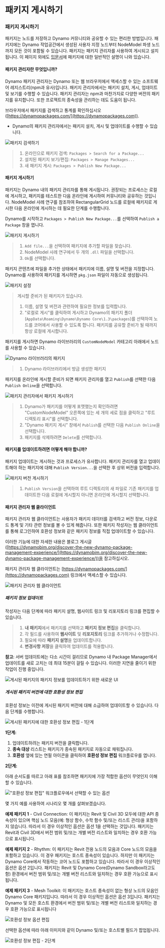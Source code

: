 # 패키지 게시하기 

### 패키지 게시하기 <a href="#publish-a-package" id="publish-a-package"></a>

패키지는 노드를 저장하고 Dynamo 커뮤니티와 공유할 수 있는 편리한 방법입니다. 패키지에는 Dynamo 작업공간에서 생성된 사용자 지정 노드부터 NodeModel 파생 노드까지 모든 것이 포함될 수 있습니다. 패키지는 패키지 관리자를 사용하여 게시되고 설치됩니다. 이 페이지 외에도 [입문서](https://primer2.dynamobim.org/v/ko/6_custom_nodes_and_packages/6-2_packages/1-introduction)에 패키지에 대한 일반적인 설명이 나와 있습니다.

#### 패키지 관리자란 무엇입니까? <a href="#what-is-a-package-manager" id="what-is-a-package-manager"></a>

Dynamo 패키지 관리자는 Dynamo 또는 웹 브라우저에서 액세스할 수 있는 소프트웨어 레지스트리(npm과 유사)입니다. 패키지 관리자에서는 패키지 설치, 게시, 업데이트 및 보기를 수행할 수 있습니다. 패키지 관리자는 npm과 마찬가지로 다양한 버전의 패키지를 유지합니다. 또한 프로젝트의 종속성을 관리하는 데도 도움이 됩니다.

브라우저에서 패키지를 검색하고 통계를 확인하십시오([https://dynamopackages.com/](https://dynamopackages.com)).

* Dynamo의 패키지 관리자에서는 패키지 설치, 게시 및 업데이트를 수행할 수 있습니다.

![패키지 검색하기](images/dynamopackagemanager.jpg)

> 1. 온라인으로 패키지 검색: `Packages > Search for a Package...`
> 2. 설치된 패키지 보기/편집: `Packages > Manage Packages...`
> 3. 새 패키지 게시: `Packages > Publish New Package...`

#### 패키지 게시하기 <a href="#publishing-a-package" id="publishing-a-package"></a>

패키지는 Dynamo 내의 패키지 관리자를 통해 게시됩니다. 권장되는 프로세스는 로컬에 게시하고, 패키지를 테스트한 다음 온라인에 게시하여 커뮤니티와 공유하는 것입니다. NodeModel 사례 연구를 참조하여 RectangularGrid 노드를 로컬에 패키지로 게시한 다음 온라인에 게시하는 데 필요한 단계를 수행합니다.

Dynamo를 시작하고 `Packages > Publish New Package...`를 선택하여 `Publish a Package` 창을 엽니다.

![패키지 게시하기](images/dyn-publish-package-add-files.jpg)

> 1. `Add file...`을 선택하여 패키지에 추가할 파일을 찾습니다.
> 2. NodeModel 사례 연구에서 두 개의 `.dll` 파일을 선택합니다.
> 3. `Ok`를 선택합니다.

패키지 콘텐츠에 파일을 추가한 상태에서 패키지에 이름, 설명 및 버전을 지정합니다. Dynamo를 사용하여 패키지를 게시하면 `pkg.json` 파일이 자동으로 생성됩니다.

![패키지 설정](images/dyn-publish-package.jpg)

> 게시할 준비가 된 패키지가 있습니다.
>
> 1. 이름, 설명 및 버전과 관련하여 필요한 정보를 입력합니다.
> 2. "로컬로 게시"를 클릭하여 게시하고 Dynamo의 패키지 폴더(`AppData\Roaming\Dynamo\Dynamo Core\1.3\packages`)를 선택하여 노드를 코어에서 사용할 수 있도록 합니다. 패키지를 공유할 준비가 될 때까지 항상 로컬에 게시합니다.

패키지를 게시하면 Dynamo 라이브러리의 `CustomNodeModel` 카테고리 아래에서 노드를 사용할 수 있습니다.

![Dynamo 라이브러리의 패키지](images/dyn-publish-package-library.jpg)

> 1. Dynamo 라이브러리에서 방금 생성한 패키지

패키지를 온라인에 게시할 준비가 되면 패키지 관리자를 열고 `Publish`를 선택한 다음 `Publish Online`을 선택합니다.

![패키지 관리자에서 패키지 게시하기](images/dyn-publish-package-directory.jpg)

> 1. Dynamo가 패키지를 어떻게 포맷했는지 확인하려면 "CustomNodeModel" 오른쪽에 있는 세 개의 세로 점을 클릭하고 "루트 디렉토리 표시"를 선택합니다.
> 2. "Dynamo 패키지 게시" 창에서 `Publish`를 선택한 다음 `Publish Online`을 선택합니다.
> 3. 패키지를 삭제하려면 `Delete`를 선택합니다.

#### 패키지를 업데이트하려면 어떻게 해야 합니까? <a href="#how-do-i-update-a-package" id="how-do-i-update-a-package"></a>

패키지 업데이트는 게시하는 것과 프로세스가 유사합니다. 패키지 관리자를 열고 업데이트해야 하는 패키지에 대해 `Publish Version...`을 선택한 후 상위 버전을 입력합니다.

![패키지 버전 게시하기](images/dyn-publish-package-version.jpg)

> 1. `Publish Version`을 선택하여 루트 디렉토리의 새 파일로 기존 패키지를 업데이트한 다음 로컬에 게시할지 아니면 온라인에 게시할지 선택합니다.

#### 패키지 관리자 웹 클라이언트 <a href="#package-manager-web-client" id="package-manager-web-client"></a>

패키지 관리자 웹 클라이언트는 사용자가 패키지 데이터를 검색하고 버전 정보, 다운로드 통계 및 기타 관련 정보를 볼 수 있게 해줍니다. 또한 패키지 작성자는 웹 클라이언트를 통해 로그인하여 호환성 정보와 같은 패키지 정보를 직접 업데이트할 수 있습니다.

이러한 기능에 대한 자세한 내용은 블로그 게시글([https://dynamobim.org/discover-the-new-dynamo-package-management-experience/](https://dynamobim.org/discover-the-new-dynamo-package-management-experience/))을 참고하십시오.

패키지 관리자 웹 클라이언트는 [https://dynamopackages.com/](https://dynamopackages.com) 링크에서 액세스할 수 있습니다.

![패키지 관리자 웹 클라이언트](images/packagemanager-browser.jpg)

##### 패키지 정보 업데이트

작성자는 다음 단계에 따라 패키지 설명, 웹사이트 링크 및 리포지토리 링크를 편집할 수 있습니다.  

> 1. **내 패키지**에서 패키지를 선택하고 **패키지 정보 편집**을 클릭합니다.  
> 2. 각 필드를 사용하여 **웹사이트** 및 **리포지토리** 링크를 추가하거나 수정합니다.  
> 3. 필요에 따라 **패키지 설명**을 업데이트합니다.  
> 4. **변경사항 저장**을 클릭하여 업데이트를 적용합니다.  

 **참고**: 서버 업데이트에는 다소 시간이 걸리므로 Dynamo 내 Package Manager에서 업데이트를 새로 고치는 데 최대 15분이 걸릴 수 있습니다. 이러한 지연을 줄이기 위한 작업이 진행 중입니다.  

 ![게시된 패키지의 패키지 정보를 업데이트하기 위한 새로운 UI](images/Package-Manager_Image_5.png)

##### 게시된 패키지 버전에 대한 호환성 정보 편집  

호환성 정보는 이전에 게시된 패키지 버전에 대해 소급하여 업데이트할 수 있습니다. 다음 단계를 수행합니다.  

![게시된 패키지에 대한 호환성 정보 편집 - 1단계](images/Package-Manager_Image_6.png)

**1단계:**  

1. 업데이트하려는 패키지 버전을 클릭합니다.  
2. **종속 대상** 리스트는 패키지가 종속된 패키지로 자동으로 채워집니다.  
3. **호환성** 옆에 있는 연필 아이콘을 클릭하여 **호환성 정보 편집** 워크플로우를 엽니다.  

**2단계:**  

아래 순서도를 따르고 아래 표를 참조하면 패키지에 가장 적합한 옵션이 무엇인지 이해할 수 있습니다.

!["호환성 정보 편집" 워크플로우에서 선택할 수 있는 옵션](images/Package-Manager_Image_7.png)

몇 가지 예를 사용하여 시나리오 몇 개를 살펴보겠습니다.

**예제 패키지 1** \- Civil Connection: 이 패키지는 Revit 및 Civil 3D 모두에 대한 API 종속성이 있으며 핵심 노드 모음(예: 형상 함수, 수학 함수 및/또는 리스트 관리)을 포함하지 않습니다. 따라서 이 경우 이상적인 옵션은 옵션 1을 선택하는 것입니다. 패키지는 Revit과 Civil 3D에서 버전 범위 및/또는 개별 버전 리스트와 일치하는 경우 호환 가능으로 표시됩니다.

**예제 패키지 2** \- Rhythm: 이 패키지는 Revit 전용 노드의 모음과 Core 노드의 모음을 포함하고 있습니다. 이 경우 패키지는 호스트 종속성이 있습니다. 하지만 이 패키지는 Dynamo Core에서 작동하는 코어 노드도 포함하고 있습니다. 따라서 이 경우 이상적인 옵션은 옵션 2입니다. 패키지는 Revit 및 Dynamo Core(Dynamo Sandbox라고도 함) 환경에서 버전 범위 및/또는 개별 버전 리스트와 일치하는 경우 호환 가능으로 표시됩니다.

**예제 패키지 3** \- Mesh Toolkit: 이 패키지는 호스트 종속성이 없는 형상 노드의 모음인 Dynamo Core 패키지입니다. 따라서 이 경우 이상적인 옵션은 옵션 3입니다. 패키지는 Dynamo 및 모든 호스트 환경에서 버전 범위 및/또는 개별 버전 리스트와 일치하는 경우 호환 가능으로 표시됩니다

![호환성 정보 옵션 편집](images/Package-Manager_Image_8.png)

선택한 옵션에 따라 아래 이미지와 같이 Dynamo 및/또는 호스트별 필드가 팝업됩니다.

![호환성 정보 편집 - 2단계](images/Package-Manager_Image_9.png)
